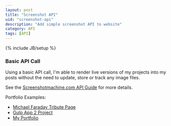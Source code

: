 ```yaml
---
layout: post
title: "Screenshot API"
uid: "screenshot-api"
description: "Add simple screenshot API to website"
category: API
tags: [API]
---
```

{% include JB/setup %}

### Basic API Call

Using a basic API call, I'm able to render live versions of my projects into my posts without the need to update, store or track any image files.

See the [Screenshotmachine.com API Guide](https://screenshotmachine.com/apiguide.php) for more details.

Portfolio Examples:

- [Michael Faraday Tribute Page](http://isaacdozier.com/freecodecamp/tribute-page)
- [Gulp App 2 Project](http://isaacdozier.com/projects/gulp-app-2)
- [My Portfolio](http://isaacdozier.com/projects/jekyll-site-my-portfolio)